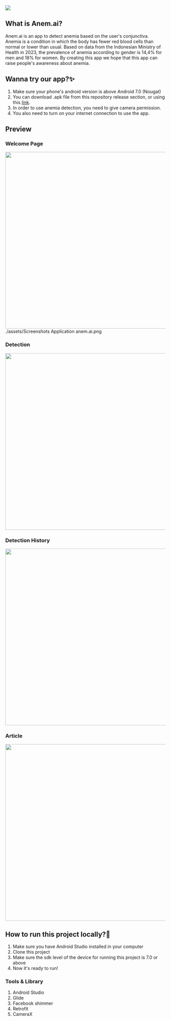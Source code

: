 <img src="./assets/anemai_logo.png"/>

## **What is Anem.ai?**
Anem.ai is an app to detect anemia based on the user's conjunctiva. Anemia is a condition in which the body has fewer red blood cells than normal or lower than usual.
Based on data from the Indonesian Ministry of Health in 2023, the prevalence of anemia according to gender is 14,4% for men and 18% for women.
By creating this app we hope that this app can raise people's awareness about anemia.

## **Wanna try our app?**:sparkles:
1. Make sure your phone's android version is above Android 7.0 (Nougat)
2. You can download .apk file from this repository release section, or using this [link](https://drive.google.com/file/d/1TA8vNsGy6DYQ1Bw7a8ZGK3vVT-I6va-l/view?usp=sharing).
3. In order to use anemia detection, you need to give camera permission.
4. You also need to turn on your internet connection to use the app.

## **Preview**
### **Welcome Page**
<img src="./assets/welcomepage.gif" height="554"/>
./assets/Screenshots Application anem.ai.png

### **Detection**
<img src="./assets/detection.gif" height="554"/>

### **Detection History**
<img src="./assets/history.gif" height="554"/>

### **Article**
<img src="./assets/article.gif" height="554"/>

## **How to run this project locally?**:running:
1. Make sure you have Android Studio installed in your computer
2. Clone this project
3. Make sure the sdk level of the device for running this project is 7.0 or above
4. Now it's ready to run!

### **Tools & Library**
1. Android Studio
2. Glide
3. Facebook shimmer
4. Retrofit
5. CameraX

